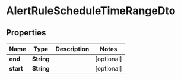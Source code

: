 # AlertRuleScheduleTimeRangeDto

## Properties
| Name      | Type       | Description | Notes      |
| --------- | ---------- | ----------- | ---------- |
| **end**   | **String** |             | [optional] |
| **start** | **String** |             | [optional] |
